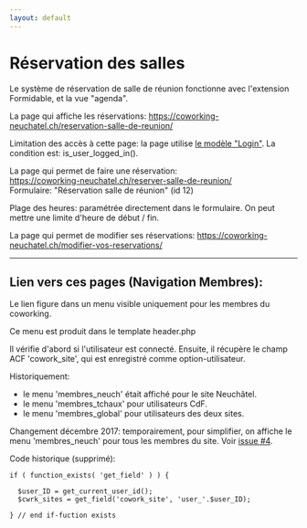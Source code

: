 ```yaml
---
layout: default
---
```


# Réservation des salles

Le système de réservation de salle de réunion fonctionne avec l'extension Formidable, et la vue "agenda".

La page qui affiche les réservations:
https://coworking-neuchatel.ch/reservation-salle-de-reunion/

Limitation des accès à cette page: la page utilise [le modèle "Login"](https://github.com/ms-studio/cowork15/blob/master/themes/cowork15/page-templates/full-width-login.php). La condition est: is_user_logged_in().

La page qui permet de faire une réservation:  
https://coworking-neuchatel.ch/reserver-salle-de-reunion/  
Formulaire:  "Réservation salle de réunion" (id 12)

Plage des heures: paramétrée directement dans le formulaire. On peut mettre une limite d'heure de début / fin.

La page qui permet de modifier ses réservations:
https://coworking-neuchatel.ch/modifier-vos-reservations/

***

## Lien vers ces pages (Navigation Membres):

Le lien figure dans un menu visible uniquement pour les membres du coworking.

Ce menu est produit dans le template header.php

Il vérifie d'abord si l'utilisateur est connecté.
Ensuite, il récupère le champ ACF 'cowork_site', qui est enregistré comme option-utilisateur.

Historiquement:

* le menu 'membres_neuch' était affiché pour le site Neuchâtel.
* le menu 'membres_tchaux' pour utilisateurs CdF.
* le menu 'membres_global' pour utilisateurs des deux sites.

Changement décembre 2017: temporairement, pour simplifier, on affiche le menu 'membres_neuch' pour tous les membres du site. Voir [issue #4](https://github.com/ms-studio/cowork15/issues/4).

Code historique (supprimé): 

```
if ( function_exists( 'get_field' ) ) {
			
  $user_ID = get_current_user_id();
  $cwrk_sites = get_field('cowork_site', 'user_'.$user_ID);
				
} // end if-fuction exists
```